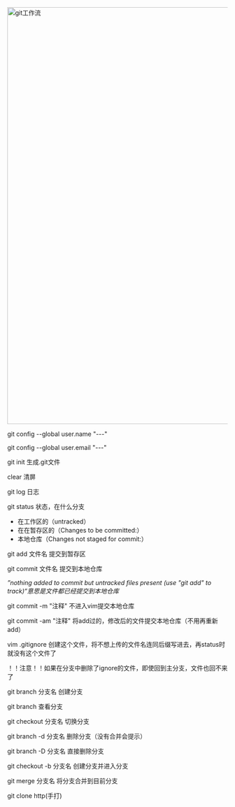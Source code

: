 <img width="953" alt="git工作流" src="https://github.com/user-attachments/assets/ea2b0747-edaf-4809-b18e-5d16875bcc8c" />


git config --global user.name "---"

git config --global user.email "---"

git init 		生成.git文件

clear 	清屏

git log		日志

git status 			状态，在什么分支

- 在工作区的（untracked） 
- 在在暂存区的（Changes to be committed:）
- 本地仓库（Changes not staged for commit:）



git add 文件名 			提交到暂存区

git commit 文件名  		提交到本地仓库

*”nothing added to commit but untracked files present (use "git add" to track)“意思是文件都已经提交到本地仓库*

git commit -m "注释" 		不进入vim提交本地仓库

git commit -am "注释" 		将add过的，修改后的文件提交本地仓库（不用再重新add）

vim .gitignore	创建这个文件，将不想上传的文件名连同后缀写进去，再status时就没有这个文件了

！！注意！！如果在分支中删除了ignore的文件，即使回到主分支，文件也回不来了



git branch 分支名		创建分支

git branch 		查看分支

git checkout 分支名 		切换分支

git branch -d 分支名		删除分支（没有合并会提示）

git branch -D 分支名		直接删除分支

git checkout -b 分支名	创建分支并进入分支

git merge 分支名	将分支合并到目前分支



git clone http(手打)

